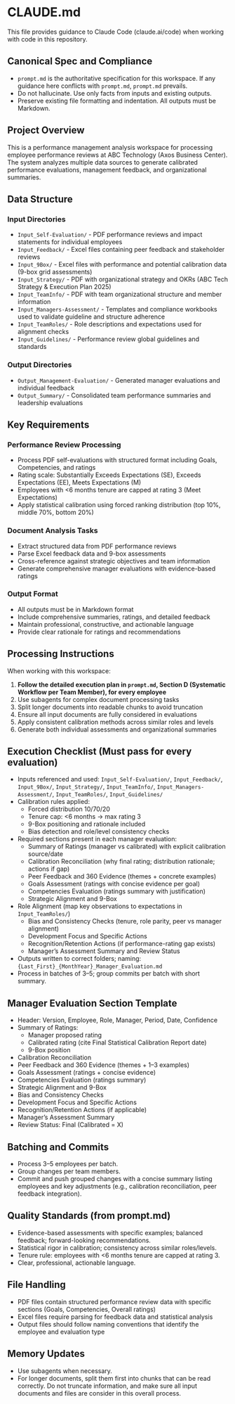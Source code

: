 # CLAUDE.md

This file provides guidance to Claude Code (claude.ai/code) when working with code in this repository.

## Canonical Spec and Compliance

- `prompt.md` is the authoritative specification for this workspace. If any guidance here conflicts with `prompt.md`, `prompt.md` prevails.
- Do not hallucinate. Use only facts from inputs and existing outputs.
- Preserve existing file formatting and indentation. All outputs must be Markdown.

## Project Overview

This is a performance management analysis workspace for processing employee performance reviews at ABC Technology (Axos Business Center). The system analyzes multiple data sources to generate calibrated performance evaluations, management feedback, and organizational summaries.

## Data Structure

### Input Directories
- `Input_Self-Evaluation/` - PDF performance reviews and impact statements for individual employees
- `Input_Feedback/` - Excel files containing peer feedback and stakeholder reviews
- `Input_9Box/` - Excel files with performance and potential calibration data (9-box grid assessments)
- `Input_Strategy/` - PDF with organizational strategy and OKRs (ABC Tech Strategy & Execution Plan 2025)
- `Input_TeamInfo/` - PDF with team organizational structure and member information
 - `Input_Managers-Assessment/` - Templates and compliance workbooks used to validate guideline and structure adherence
 - `Input_TeamRoles/` - Role descriptions and expectations used for alignment checks
 - `Input_Guidelines/` - Performance review global guidelines and standards

### Output Directories
- `Output_Management-Evaluation/` - Generated manager evaluations and individual feedback
- `Output_Summary/` - Consolidated team performance summaries and leadership evaluations

## Key Requirements

### Performance Review Processing
- Process PDF self-evaluations with structured format including Goals, Competencies, and ratings
- Rating scale: Substantially Exceeds Expectations (SE), Exceeds Expectations (EE), Meets Expectations (M)
- Employees with <6 months tenure are capped at rating 3 (Meet Expectations)
- Apply statistical calibration using forced ranking distribution (top 10%, middle 70%, bottom 20%)

### Document Analysis Tasks
- Extract structured data from PDF performance reviews
- Parse Excel feedback data and 9-box assessments
- Cross-reference against strategic objectives and team information
- Generate comprehensive manager evaluations with evidence-based ratings

### Output Format
- All outputs must be in Markdown format
- Include comprehensive summaries, ratings, and detailed feedback
- Maintain professional, constructive, and actionable language
- Provide clear rationale for ratings and recommendations

## Processing Instructions

When working with this workspace:
1. **Follow the detailed execution plan in `prompt.md`, Section D (Systematic Workflow per Team Member), for every employee**
2. Use subagents for complex document processing tasks
3. Split longer documents into readable chunks to avoid truncation
4. Ensure all input documents are fully considered in evaluations
5. Apply consistent calibration methods across similar roles and levels
6. Generate both individual assessments and organizational summaries

## Execution Checklist (Must pass for every evaluation)

- Inputs referenced and used: `Input_Self-Evaluation/`, `Input_Feedback/`, `Input_9Box/`, `Input_Strategy/`, `Input_TeamInfo/`, `Input_Managers-Assessment/`, `Input_TeamRoles/`, `Input_Guidelines/`
- Calibration rules applied:
  - Forced distribution 10/70/20
  - Tenure cap: <6 months → max rating 3
  - 9-Box positioning and rationale included
  - Bias detection and role/level consistency checks
- Required sections present in each manager evaluation:
  - Summary of Ratings (manager vs calibrated) with explicit calibration source/date
  - Calibration Reconciliation (why final rating; distribution rationale; actions if gap)
  - Peer Feedback and 360 Evidence (themes + concrete examples)
  - Goals Assessment (ratings with concise evidence per goal)
  - Competencies Evaluation (ratings summary with justification)
  - Strategic Alignment and 9-Box
- Role Alignment (map key observations to expectations in `Input_TeamRoles/`)
  - Bias and Consistency Checks (tenure, role parity, peer vs manager alignment)
  - Development Focus and Specific Actions
  - Recognition/Retention Actions (if performance-rating gap exists)
  - Manager’s Assessment Summary and Review Status
- Outputs written to correct folders; naming: `{Last_First}_{MonthYear}_Manager_Evaluation.md`
- Process in batches of 3–5; group commits per batch with short summary.

## Manager Evaluation Section Template

- Header: Version, Employee, Role, Manager, Period, Date, Confidence
- Summary of Ratings:
  - Manager proposed rating
  - Calibrated rating (cite Final Statistical Calibration Report date)
  - 9-Box position
- Calibration Reconciliation
- Peer Feedback and 360 Evidence (themes + 1–3 examples)
- Goals Assessment (ratings + concise evidence)
- Competencies Evaluation (ratings summary)
- Strategic Alignment and 9-Box
- Bias and Consistency Checks
- Development Focus and Specific Actions
- Recognition/Retention Actions (if applicable)
- Manager’s Assessment Summary
- Review Status: Final (Calibrated = X)

## Batching and Commits

- Process 3–5 employees per batch.
- Group changes per team members.
- Commit and push grouped changes with a concise summary listing employees and key adjustments (e.g., calibration reconciliation, peer feedback integration).

## Quality Standards (from prompt.md)

- Evidence-based assessments with specific examples; balanced feedback; forward-looking recommendations.
- Statistical rigor in calibration; consistency across similar roles/levels.
- Tenure rule: employees with <6 months tenure are capped at rating 3.
- Clear, professional, actionable language.

## File Handling

- PDF files contain structured performance review data with specific sections (Goals, Competencies, Overall ratings)
- Excel files require parsing for feedback data and statistical analysis
- Output files should follow naming conventions that identify the employee and evaluation type

## Memory Updates

- Use subagents when necessary.
- For longer documents, split them first into chunks that can be read correctly. Do not truncate information, and make sure all input documents and files are consider in this overall process.